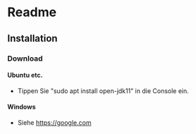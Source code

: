 # Readme
## Installation
### Download
#### Ubuntu etc.
- Tippen Sie "sudo apt install open-jdk11" in die Console ein.
#### Windows
- Siehe https://google.com
